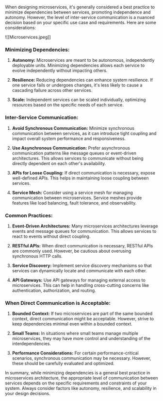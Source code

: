 When designing microservices, it's generally considered a best practice to minimize dependencies between services, promoting independence and autonomy. However, the level of inter-service communication is a nuanced decision based on your specific use case and requirements. Here are some considerations:  


![[Microservices.jpeg]]
  
### Minimizing Dependencies:  
  
1. **Autonomy:** Microservices are meant to be autonomous, independently deployable units. Minimizing dependencies allows each service to evolve independently without impacting others.  
  
2. **Resilience:** Reducing dependencies can enhance system resilience. If one service fails or undergoes changes, it's less likely to cause a cascading failure across other services.  
  
3. **Scale:** Independent services can be scaled individually, optimizing resources based on the specific needs of each service.  
  
### Inter-Service Communication:  
  
1. **Avoid Synchronous Communication:** Minimize synchronous communication between services, as it can introduce tight coupling and impact overall system performance and responsiveness.  
  
2. **Use Asynchronous Communication:** Prefer asynchronous communication patterns like message queues or event-driven architectures. This allows services to communicate without being directly dependent on each other's availability.  
  
3. **APIs for Loose Coupling:** If direct communication is necessary, expose well-defined APIs. This helps in maintaining loose coupling between services.  
  
4. **Service Mesh:** Consider using a service mesh for managing communication between microservices. Service meshes provide features like load balancing, fault tolerance, and observability.  
  
### Common Practices:  
  
1. **Event-Driven Architectures:** Many microservices architectures leverage events and message queues for communication. This allows services to react to events without direct coupling.  
  
2. **RESTful APIs:** When direct communication is necessary, RESTful APIs are commonly used. However, be cautious about overusing synchronous HTTP calls.  
  
3. **Service Discovery:** Implement service discovery mechanisms so that services can dynamically locate and communicate with each other.  
  
4. **API Gateways:** Use API gateways for managing external access to microservices. This can help in handling cross-cutting concerns like authentication, authorization, and routing.  
  
### When Direct Communication is Acceptable:  
  
1. **Bounded Context:** If two microservices are part of the same bounded context, direct communication might be acceptable. However, strive to keep dependencies minimal even within a bounded context.  
  
2. **Small Teams:** In situations where small teams manage multiple microservices, they may have more control and understanding of the interdependencies.  
  
3. **Performance Considerations:** For certain performance-critical scenarios, synchronous communication may be necessary. However, these should be carefully evaluated and optimized.  
  
In summary, while minimizing dependencies is a general best practice in microservices architecture, the appropriate level of communication between services depends on the specific requirements and constraints of your system. Always consider factors like autonomy, resilience, and scalability in your design decisions.